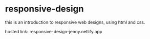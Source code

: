 # responsive-design
this is an introduction to responsive web designs, using html and css.

hosted link: responsive-design-jenny.netlify.app
